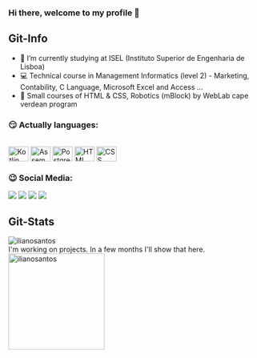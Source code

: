 ### Hi there, welcome to my profile 👋
<p "I'm Iliano Santos. I´m a Computer Science student and a cape verdean chess player." </p>

## Git-Info

- 👯 I’m currently studying at ISEL (Instituto Superior de Engenharia de Lisboa)
- 💻 Technical course in Management Informatics (level 2) - Marketing, Contability, C Language, Microsoft Excel and Access ...
- 🤯 Small courses of HTML & CSS, Robotics (mBlock) by WebLab cape verdean program

### 😏 Actually languages: 

<div style="display: inline_block"><br>
  <img align="center" alt="Kotlin" height="30" width="40" src="https://cdn.jsdelivr.net/gh/devicons/devicon/icons/kotlin/kotlin-plain-wordmark.svg" />
  <img align="center" alt="Assembly" height="30" width="40" src="https://img.icons8.com/?size=512&id=oYurBxPSCxXc&format=png" />
  <img align="center" alt="PostgreSQL" height="30" width="40" src="https://cdn.jsdelivr.net/gh/devicons/devicon/icons/postgresql/postgresql-original.svg" />
  <img align="center" alt="HTML" height="30" width="40" src="https://cdn.jsdelivr.net/gh/devicons/devicon/icons/html5/html5-original-wordmark.svg" />
  <img align="center" alt="CSS" height="30" width="40" src="https://cdn.jsdelivr.net/gh/devicons/devicon/icons/css3/css3-original-wordmark.svg" />
  </div>
  
### 😉 Social Media:

  <div>
  <a href="https://www.linkedin.com/in/iliano-santos-31b993267" target="_blank"><img src="https://img.shields.io/badge/-LinkedIn-%230077B5?style=for-the-badge&logo=linkedin&logoColor=white" target="_blank"></a>
  <a href = "mailto:ilianosantos8@gmail.com"><img src="https://img.shields.io/badge/-Gmail-%23333?style=for-the-badge&logo=gmail&logoColor=white" target="_blank"></a>
  <a href="https://www.instagram.com/silva_santos_nano" target="_blank"><img src="https://img.shields.io/badge/-Instagram-%23E4405F?style=for-the-badge&logo=instagram&logoColor=white" target="_blank"></a>
  <a href="https://www.twitch.tv/santosnano" target="_blank"><img src="https://img.shields.io/badge/Twitch-9146FF?style=for-the-badge&logo=twitch&logoColor=white" target="_blank"></a>
  </div>
<!--
								REMEMBER TO UPDATE ME !!! 
-->

## Git-Stats

<div>
	<img src="https://github-readme-streak-stats.herokuapp.com/?user=ilianosantos&theme=dracula" alt="ilianosantos" />
</div>	
  I'm working on projects. In a few months I'll show that here.
<div>	
	<img src="https://github-readme-stats.vercel.app/api/top-langs?username=ilianosantos&langs_count=10&show_icons=true&locale=en&layout=compact&theme=dracula" alt="ilianosantos" height="192px"/>
  <br/>

  <br/>
</div>
